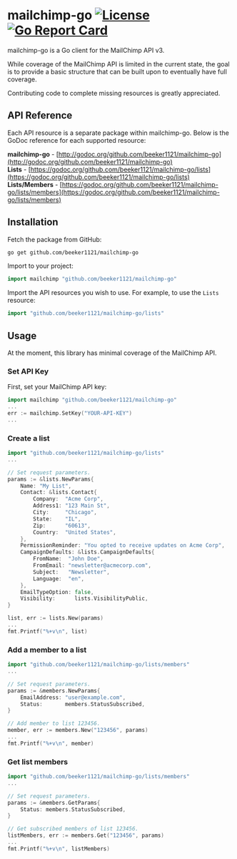 # mailchimp-go [![License](http://img.shields.io/badge/license-mit_bsd-blue.svg)](https://raw.githubusercontent.com/beeker1121/mailchimp-go/master/LICENSE) [![Go Report Card](https://img.shields.io/badge/go_report-A+-brightgreen.svg)](https://goreportcard.com/report/github.com/beeker1121/mailchimp-go)

mailchimp-go is a Go client for the MailChimp API v3.

While coverage of the MailChimp API is limited in the current state, the goal is to provide a basic structure that can be built upon to eventually have full coverage.

Contributing code to complete missing resources is greatly appreciated.

## API Reference

Each API resource is a separate package within mailchimp-go. Below is the GoDoc reference for each supported resource:

**mailchimp-go** - [http://godoc.org/github.com/beeker1121/mailchimp-go](http://godoc.org/github.com/beeker1121/mailchimp-go)  
**Lists** - [https://godoc.org/github.com/beeker1121/mailchimp-go/lists](https://godoc.org/github.com/beeker1121/mailchimp-go/lists)  
**Lists/Members** - [https://godoc.org/github.com/beeker1121/mailchimp-go/lists/members](https://godoc.org/github.com/beeker1121/mailchimp-go/lists/members)

## Installation

Fetch the package from GitHub:

```sh
go get github.com/beeker1121/mailchimp-go
```

Import to your project:

```go
import mailchimp "github.com/beeker1121/mailchimp-go"
```

Import the API resources you wish to use. For example, to use the `Lists` resource:

```go
import "github.com/beeker1121/mailchimp-go/lists"
```

## Usage

At the moment, this library has minimal coverage of the MailChimp API.

### Set API Key

First, set your MailChimp API key:

```go
import mailchimp "github.com/beeker1121/mailchimp-go"
...
err := mailchimp.SetKey("YOUR-API-KEY")
...
```

### Create a list

```go
import "github.com/beeker1121/mailchimp-go/lists"
...

// Set request parameters.
params := &lists.NewParams{
	Name: "My List",
	Contact: &lists.Contact{
		Company:  "Acme Corp",
		Address1: "123 Main St",
		City:     "Chicago",
		State:    "IL",
		Zip:      "60613",
		Country:  "United States",
	},
	PermissionReminder: "You opted to receive updates on Acme Corp",
	CampaignDefaults: &lists.CampaignDefaults{
		FromName:  "John Doe",
		FromEmail: "newsletter@acmecorp.com",
		Subject:   "Newsletter",
		Language:  "en",
	},
	EmailTypeOption: false,
	Visibility:      lists.VisibilityPublic,
}

list, err := lists.New(params)
...
fmt.Printf("%+v\n", list)
```

### Add a member to a list

```go
import "github.com/beeker1121/mailchimp-go/lists/members"
...

// Set request parameters.
params := &members.NewParams{
	EmailAddress: "user@example.com",
	Status:       members.StatusSubscribed,
}

// Add member to list 123456.
member, err := members.New("123456", params)
...
fmt.Printf("%+v\n", member)
```

### Get list members

```go
import "github.com/beeker1121/mailchimp-go/lists/members"
...

// Set request parameters.
params := &members.GetParams{
	Status: members.StatusSubscribed,
}

// Get subscribed members of list 123456.
listMembers, err := members.Get("123456", params)
...
fmt.Printf("%+v\n", listMembers)
```